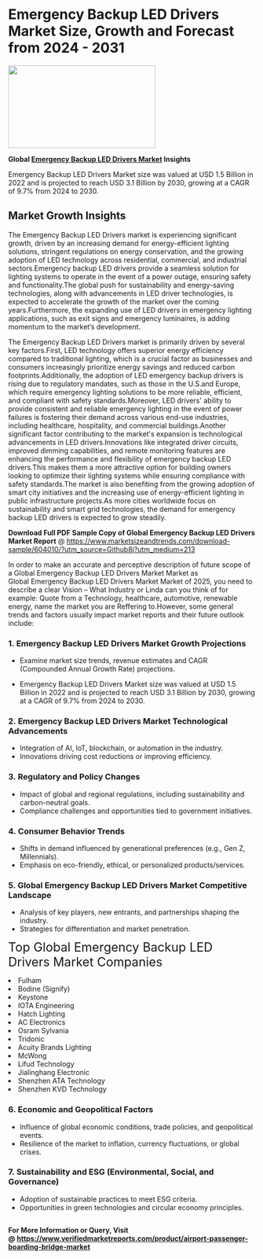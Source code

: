 <H1>Emergency Backup LED Drivers Market Size, Growth and Forecast from 2024 - 2031</H1><img class="aligncenter size-medium wp-image-584254" src="https://thirdeyenews.in/wp-content/uploads/2024/09/Global-Market-Research-300x168.jpeg" alt="" width="300" height="168" /><p><strong>Global&nbsp;<a href="https://www.marketsizeandtrends.com/download-sample/604010/?utm_source=Github8j?utm_medium=213">Emergency Backup LED Drivers Market</a> Insights</strong></p><p>Emergency Backup LED Drivers Market size was valued at USD 1.5 Billion in 2022 and is projected to reach USD 3.1 Billion by 2030, growing at a CAGR of 9.7% from 2024 to 2030.</p><p><h2>Market Growth Insights</h2> <p>The Emergency Backup LED Drivers market is experiencing significant growth, driven by an increasing demand for energy-efficient lighting solutions, stringent regulations on energy conservation, and the growing adoption of LED technology across residential, commercial, and industrial sectors.Emergency backup LED drivers provide a seamless solution for lighting systems to operate in the event of a power outage, ensuring safety and functionality.The global push for sustainability and energy-saving technologies, along with advancements in LED driver technologies, is expected to accelerate the growth of the market over the coming years.Furthermore, the expanding use of LED drivers in emergency lighting applications, such as exit signs and emergency luminaires, is adding momentum to the market’s development.</p> <p>The Emergency Backup LED Drivers market is primarily driven by several key factors.First, LED technology offers superior energy efficiency compared to traditional lighting, which is a crucial factor as businesses and consumers increasingly prioritize energy savings and reduced carbon footprints.Additionally, the adoption of LED emergency backup drivers is rising due to regulatory mandates, such as those in the U.S.and Europe, which require emergency lighting solutions to be more reliable, efficient, and compliant with safety standards.Moreover, LED drivers' ability to provide consistent and reliable emergency lighting in the event of power failures is fostering their demand across various end-use industries, including healthcare, hospitality, and commercial buildings.Another significant factor contributing to the market's expansion is technological advancements in LED drivers.Innovations like integrated driver circuits, improved dimming capabilities, and remote monitoring features are enhancing the performance and flexibility of emergency backup LED drivers.This makes them a more attractive option for building owners looking to optimize their lighting systems while ensuring compliance with safety standards.The market is also benefiting from the growing adoption of smart city initiatives and the increasing use of energy-efficient lighting in public infrastructure projects.As more cities worldwide focus on sustainability and smart grid technologies, the demand for emergency backup LED drivers is expected to grow steadily.</p><p><span class=""><strong>Download Full PDF Sample Copy of Global Emergency Backup LED Drivers Market Report</strong> @ <a href="https://www.marketsizeandtrends.com/download-sample/604010/?utm_source=Github8j?utm_medium=213" target="_blank">https://www.marketsizeandtrends.com/download-sample/604010/?utm_source=Github8j?utm_medium=213</a></span></p><p>In order to make an accurate and perceptive description of future scope of a Global&nbsp;Emergency Backup LED Drivers Market Market as Global&nbsp;Emergency Backup LED Drivers Market Market of 2025, you need to describe a clear Vision &ndash; What Industry or Linda can you think of for example: Quote from a Technology, healthcare, automotive, renewable energy, name the market you are Reffering to.However, some general trends and factors usually impact market reports and their future outlook include:</p><h3>1.&nbsp;<strong>Emergency Backup LED Drivers Market Growth Projections</strong></h3><ul><li>Examine market size trends, revenue estimates and CAGR (Compounded Annual Growth Rate) projections.</li><li><p>Emergency Backup LED Drivers Market size was valued at USD 1.5 Billion in 2022 and is projected to reach USD 3.1 Billion by 2030, growing at a CAGR of 9.7% from 2024 to 2030.</p></li></ul><h3>2.&nbsp;<strong>Emergency Backup LED Drivers Market Technological Advancements</strong></h3><ul><li>Integration of AI, IoT, blockchain, or automation in the industry.</li><li>Innovations driving cost reductions or improving efficiency.</li></ul><h3>3.&nbsp;<strong>Regulatory and Policy Changes</strong></h3><ul><li>Impact of global and regional regulations, including sustainability and carbon-neutral goals.</li><li>Compliance challenges and opportunities tied to government initiatives.</li></ul><h3>4.&nbsp;<strong>Consumer Behavior Trends</strong></h3><ul><li>Shifts in demand influenced by generational preferences (e.g., Gen Z, Millennials).</li><li>Emphasis on eco-friendly, ethical, or personalized products/services.</li></ul><h3>5.&nbsp;<strong>Global Emergency Backup LED Drivers Market Competitive Landscape</strong></h3><ul><li>Analysis of key players, new entrants, and partnerships shaping the industry.</li><li>Strategies for differentiation and market penetration.</li></ul><p data-pm-slice="1 1 []"><span style="color: inherit; font-family: inherit; font-size: 25px;">Top Global Emergency Backup LED Drivers Market Companies</span></p><div class="" data-test-id=""><p><li>Fulham</li><li> Bodine (Signify)</li><li> Keystone</li><li> IOTA Engineering</li><li> Hatch Lighting</li><li> AC Electronics</li><li> Osram Sylvania</li><li> Tridonic</li><li> Acuity Brands Lighting</li><li> McWong</li><li> Lifud Technology</li><li> Jialinghang Electronic</li><li> Shenzhen ATA Technology</li><li> Shenzhen KVD Technology</li></p></div><h3>6.&nbsp;<strong>Economic and Geopolitical Factors</strong></h3><ul><li>Influence of global economic conditions, trade policies, and geopolitical events.</li><li>Resilience of the market to inflation, currency fluctuations, or global crises.</li></ul><h3>7.&nbsp;<strong>Sustainability and ESG (Environmental, Social, and Governance)</strong></h3><ul><li>Adoption of sustainable practices to meet ESG criteria.</li><li>Opportunities in green technologies and circular economy principles.</li></ul><h2><strong style="font-size: 14px;">For More Information or Query, Visit @&nbsp;</strong><a style="background-color: #ffffff; font-size: 14px;" href="https://www.marketsizeandtrends.com/report/emergency-backup-led-drivers-market/" target="_blank">https://www.verifiedmarketreports.com/product/airport-passenger-boarding-bridge-market</a></h2>